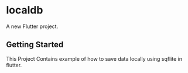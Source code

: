 # localdb

A new Flutter project.

## Getting Started

This Project Contains example of how to save data locally
using sqflite in flutter.





